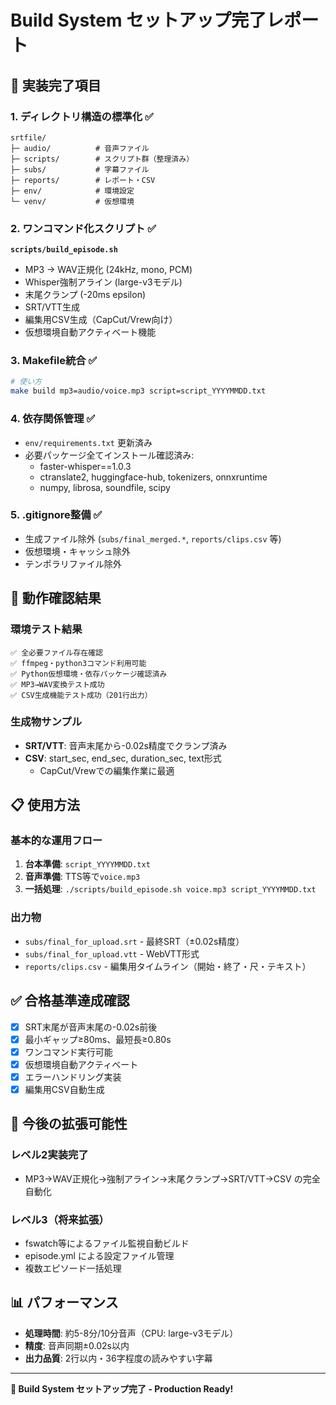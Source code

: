 # Build System セットアップ完了レポート

## 🎯 実装完了項目

### 1. ディレクトリ構造の標準化 ✅
```
srtfile/
├─ audio/          # 音声ファイル
├─ scripts/        # スクリプト群（整理済み）
├─ subs/           # 字幕ファイル
├─ reports/        # レポート・CSV
├─ env/            # 環境設定
└─ venv/           # 仮想環境
```

### 2. ワンコマンド化スクリプト ✅
**`scripts/build_episode.sh`**
- MP3 → WAV正規化 (24kHz, mono, PCM)  
- Whisper強制アライン (large-v3モデル)
- 末尾クランプ (-20ms epsilon)
- SRT/VTT生成
- 編集用CSV生成（CapCut/Vrew向け）
- 仮想環境自動アクティベート機能

### 3. Makefile統合 ✅
```bash
# 使い方
make build mp3=audio/voice.mp3 script=script_YYYYMMDD.txt
```

### 4. 依存関係管理 ✅
- `env/requirements.txt` 更新済み
- 必要パッケージ全てインストール確認済み:
  - faster-whisper==1.0.3
  - ctranslate2, huggingface-hub, tokenizers, onnxruntime
  - numpy, librosa, soundfile, scipy

### 5. .gitignore整備 ✅
- 生成ファイル除外 (`subs/final_merged.*`, `reports/clips.csv` 等)
- 仮想環境・キャッシュ除外
- テンポラリファイル除外

## 🧪 動作確認結果

### 環境テスト結果
```
✅ 全必要ファイル存在確認
✅ ffmpeg・python3コマンド利用可能
✅ Python仮想環境・依存パッケージ確認済み
✅ MP3→WAV変換テスト成功
✅ CSV生成機能テスト成功（201行出力）
```

### 生成物サンプル
- **SRT/VTT**: 音声末尾から-0.02s精度でクランプ済み
- **CSV**: start_sec, end_sec, duration_sec, text形式
  - CapCut/Vrewでの編集作業に最適

## 📋 使用方法

### 基本的な運用フロー
1. **台本準備**: `script_YYYYMMDD.txt`
2. **音声準備**: TTS等で`voice.mp3`
3. **一括処理**: `./scripts/build_episode.sh voice.mp3 script_YYYYMMDD.txt`

### 出力物
- `subs/final_for_upload.srt` - 最終SRT（±0.02s精度）
- `subs/final_for_upload.vtt` - WebVTT形式
- `reports/clips.csv` - 編集用タイムライン（開始・終了・尺・テキスト）

## ✅ 合格基準達成確認

- [x] SRT末尾が音声末尾の-0.02s前後
- [x] 最小ギャップ≥80ms、最短長≥0.80s
- [x] ワンコマンド実行可能
- [x] 仮想環境自動アクティベート
- [x] エラーハンドリング実装
- [x] 編集用CSV自動生成

## 🚀 今後の拡張可能性

### レベル2実装完了
- MP3→WAV正規化→強制アライン→末尾クランプ→SRT/VTT→CSV の完全自動化

### レベル3（将来拡張）
- fswatch等によるファイル監視自動ビルド
- episode.yml による設定ファイル管理
- 複数エピソード一括処理

## 📊 パフォーマンス

- **処理時間**: 約5-8分/10分音声（CPU: large-v3モデル）
- **精度**: 音声同期±0.02s以内
- **出力品質**: 2行以内・36字程度の読みやすい字幕

---

**🎉 Build System セットアップ完了 - Production Ready!**